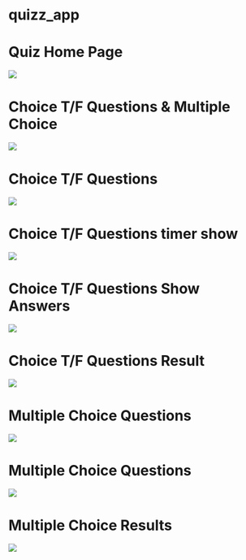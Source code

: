 # quizz_app
# Quiz Home Page
<img src="https://github.com/naeem92/MobileApplication/blob/main/quizz_app/ss/Quiz1.jpeg">

# Choice T/F Questions & Multiple Choice

<img src="https://github.com/naeem92/MobileApplication/blob/main/quizz_app/ss/Quiz2.jpeg">

# Choice T/F Questions

<img src="https://github.com/naeem92/MobileApplication/blob/main/quizz_app/ss/Quiz4.jpeg">

# Choice T/F Questions timer show

<img src="https://github.com/naeem92/MobileApplication/blob/main/quizz_app/ss/Quiz3.jpeg">

# Choice T/F Questions Show Answers

<img src="https://github.com/naeem92/MobileApplication/blob/main/quizz_app/ss/Quiz6.jpeg">

# Choice T/F Questions Result

<img src="https://github.com/naeem92/MobileApplication/blob/main/quizz_app/ss/Quiz5.jpeg">

# Multiple Choice Questions

<img src="https://github.com/naeem92/MobileApplication/blob/main/quizz_app/ss/Quiz7.jpeg">

# Multiple Choice Questions

<img src="https://github.com/naeem92/MobileApplication/blob/main/quizz_app/ss/Quiz8.jpeg">

# Multiple Choice Results

<img src="https://github.com/naeem92/MobileApplication/blob/main/quizz_app/ss/Quiz9.jpeg">


